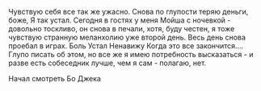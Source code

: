 Чувствую себя все так же ужасно. Снова по глупости теряю деньги, боже, Я так устал.
Сегодня в гостях у меня Мойша с ночевкой - довольно тоскливо, он снова в печали, хотя, буду честен, я тоже чувствую странную меланхолию уже второй день. Весь день снова проебал в играх. Боль
Устал
Ненавижу
Когда это все закончится....
Глупо писать об этом, но все же я имею потребность высказаться - и разве есть собеседник лучше, чем я сам - полагаю, нет. 

Начал смотреть Бо Джека
